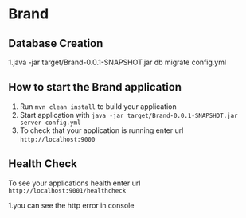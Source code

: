 # Brand

Database Creation
---
1.java -jar target/Brand-0.0.1-SNAPSHOT.jar db migrate config.yml

How to start the Brand application
---

1. Run `mvn clean install` to build your application
1. Start application with `java -jar target/Brand-0.0.1-SNAPSHOT.jar server config.yml`
1. To check that your application is running enter url `http://localhost:9000`

Health Check
---

To see your applications health enter url `http://localhost:9001/healthcheck`

1.you can see the http error in console